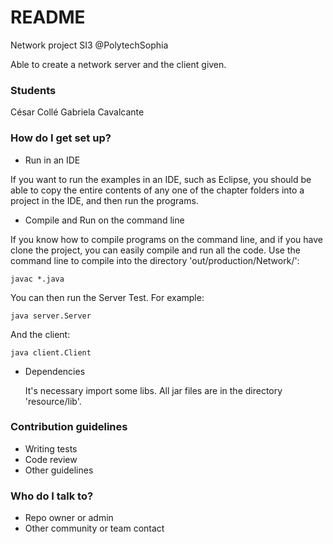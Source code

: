 # README #

Network project SI3 @PolytechSophia

Able to create a network server and the client given.

### Students ###
César Collé
Gabriela Cavalcante

### How do I get set up? ###

* Run in an IDE

If you want to run the examples in an IDE, such as Eclipse, you should
be able to copy the entire contents of any one of the chapter folders
into a project in the IDE, and then run the programs.

* Compile and Run on the command line

If you know how to compile programs on the command line, and if you have
clone the project, you can easily compile and run all the code.
Use the command line to compile into the directory 'out/production/Network/':

	javac *.java

You can then run the Server Test.
For example:

	java server.Server

And the client:

    java client.Client

* Dependencies 

    It's necessary import some libs. All jar files are in the directory 'resource/lib'.

### Contribution guidelines ###

* Writing tests
* Code review
* Other guidelines

### Who do I talk to? ###

* Repo owner or admin
* Other community or team contact